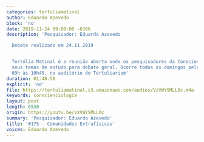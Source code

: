```yaml
---
categories: tertuliamatinal
author: Eduardo Azevedo
block: 'no'
date: 2019-11-24 09:00:00 -0306
description: 'Pesquisador: Eduardo Azevedo

  Debate realizado em 24.11.2019


  Tertúlia Matinal é a reunião aberta onde os pesquisadores da Conscienciologia apresentam
  seus temas de estudo para debate geral. Ocorre todos os domingos pela manhã, das
  09h às 10h45, no auditório do Tertuliarium'
duration: 01:48:50
explicit: 'no'
file: https://tertuliamatinal.s3.amazonaws.com/audios/VzVWYSMLLOc.m4a
keywords: conscienciologia
layout: post
length: 6530
origin: https://youtu.be/VzVWYSMLLOc
summary: 'Pesquisador: Eduardo Azevedo'
title: '#175 - Comunidades Extrafísicas'
voices: Eduardo Azevedo
---
```

